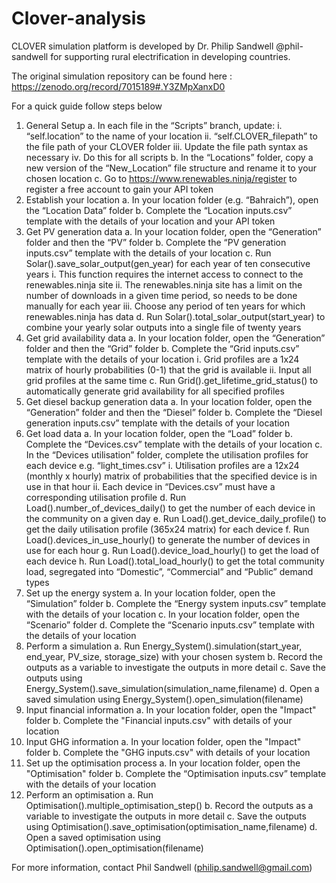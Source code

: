 # Clover-analysis

CLOVER simulation platform is developed by Dr. Philip Sandwell @phil-sandwell for supporting rural electrification in developing countries.

The original simulation repository can be found here : https://zenodo.org/record/7015189#.Y3ZMpXanxD0


For a quick guide follow steps below

1.	General Setup
	a.	In each file in the “Scripts” branch, update:
		i.	“self.location” to the name of your location
		ii.	“self.CLOVER_filepath” to the file path of your CLOVER folder
		iii.	Update the file path syntax as necessary
		iv.	Do this for all scripts
	b.	In the “Locations” folder, copy a new version of the “New_Location” file structure and rename it to your chosen location
	c.	Go to https://www.renewables.ninja/register to register a free account to gain your API token 
2.	Establish your location
	a.	In your location folder (e.g. “Bahraich”), open the “Location Data” folder
	b.	Complete the “Location inputs.csv” template with the details of your location and your API token 
3.	Get PV generation data
	a.	In your location folder, open the “Generation” folder and then the “PV” folder
	b.	Complete the “PV generation inputs.csv” template with the details of your location
	c.	Run Solar().save_solar_output(gen_year) for each year of ten consecutive years
		i.	This function requires the internet access to connect to the renewables.ninja site
		ii.	The renewables.ninja site has a limit on the number of downloads in a given time period, so needs to be done manually for each year
		iii.	Choose any period of ten years for which renewables.ninja has data
	d.	Run Solar().total_solar_output(start_year) to combine your yearly solar outputs into a single file of twenty years
4.	Get grid availability data
	a.	In your location folder, open the “Generation” folder and then the “Grid” folder
	b.	Complete the “Grid inputs.csv” template with the details of your location
		i.	Grid profiles are a 1x24 matrix of hourly probabilities (0-1) that the grid is available
		ii.	Input all grid profiles at the same time
	c.	Run Grid().get_lifetime_grid_status() to automatically generate grid availability for all specified profiles
5.	Get diesel backup generation data
	a.	In your location folder, open the “Generation” folder and then the “Diesel” folder
	b.	Complete the “Diesel generation inputs.csv” template with the details of your location
6.	Get load data
	a.	In your location folder, open the “Load” folder
	b.	Complete the “Devices.csv” template with the details of your location
	c.	In the “Devices utilisation” folder, complete the utilisation profiles for each device e.g. “light_times.csv”
		i.	Utilisation profiles are a 12x24 (monthly x hourly) matrix of probabilities that the specified device is in use in that hour
		ii.	Each device in  “Devices.csv” must have a corresponding utilisation profile
	d.	Run Load().number_of_devices_daily() to get the number of each device in the community on a given day
	e.	Run Load().get_device_daily_profile() to get the daily utilisation profile (365x24 matrix) for each device
	f.	Run Load().devices_in_use_hourly() to generate the number of devices in use for each hour
	g.	Run Load().device_load_hourly() to get the load of each device
	h.	Run Load().total_load_hourly() to get the total community load, segregated into “Domestic”, “Commercial” and “Public” demand types
7.	Set up the energy system
	a.	In your location folder, open the “Simulation” folder
	b.	Complete the “Energy system inputs.csv” template with the details of your location
	c.	In your location folder, open the “Scenario” folder
	d.	Complete the “Scenario inputs.csv” template with the details of your location
8.	Perform a simulation
	a.	Run Energy_System().simulation(start_year, end_year, PV_size, storage_size) with your chosen system
	b.	Record the outputs as a variable to investigate the outputs in more detail
	c.	Save the outputs using Energy_System().save_simulation(simulation_name,filename)
	d.	Open a saved simulation using Energy_System().open_simulation(filename)
9.	Input financial information
	a. 	In your location folder, open the "Impact" folder
	b. 	Complete the "Financial inputs.csv" with details of your location
10.	Input GHG information
	a. 	In your location folder, open the "Impact" folder
	b. 	Complete the "GHG inputs.csv" with details of your location
11.	Set up the optimisation process
	a.	In your location folder, open the "Optimisation" folder
	b.	Complete the “Optimisation inputs.csv” template with the details of your location
12.	Perform an optimisation
	a. 	Run Optimisation().multiple_optimisation_step()
	b.	Record the outputs as a variable to investigate the outputs in more detail
	c.	Save the outputs using Optimisation().save_optimisation(optimisation_name,filename)
	d.	Open a saved optimisation using Optimisation().open_optimisation(filename)
  
  
  For more information, contact Phil Sandwell (philip.sandwell@gmail.com)

